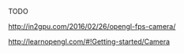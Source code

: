 TODO

http://in2gpu.com/2016/02/26/opengl-fps-camera/

http://learnopengl.com/#!Getting-started/Camera